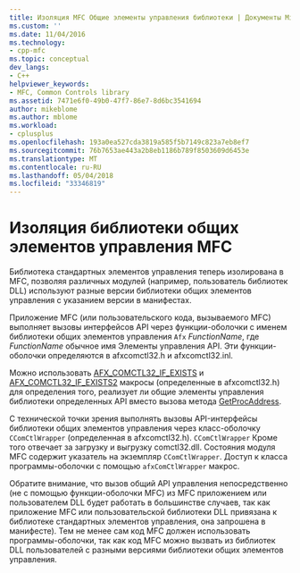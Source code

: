 ```yaml
---
title: Изоляция MFC Общие элементы управления библиотеки | Документы Microsoft
ms.custom: ''
ms.date: 11/04/2016
ms.technology:
- cpp-mfc
ms.topic: conceptual
dev_langs:
- C++
helpviewer_keywords:
- MFC, Common Controls library
ms.assetid: 7471e6f0-49b0-47f7-86e7-8d6bc3541694
author: mikeblome
ms.author: mblome
ms.workload:
- cplusplus
ms.openlocfilehash: 193a0ea527cda3819a585f5b7149c823a7eb8ef7
ms.sourcegitcommit: 76b7653ae443a2b8eb1186b789f8503609d6453e
ms.translationtype: MT
ms.contentlocale: ru-RU
ms.lasthandoff: 05/04/2018
ms.locfileid: "33346819"
---
```

# <a name="isolation-of-the-mfc-common-controls-library"></a>Изоляция библиотеки общих элементов управления MFC
Библиотека стандартных элементов управления теперь изолирована в MFC, позволяя различных модулей (например, пользователь библиотек DLL) используют разные версии библиотеки общих элементов управления с указанием версии в манифестах.  
  
 Приложение MFC (или пользовательского кода, вызываемого MFC) выполняет вызовы интерфейсов API через функции-оболочки с именем библиотеки общих элементов управления `Afx` *FunctionName*, где *FunctionName* обычное имя Элементы управления API. Эти функции-оболочки определяются в afxcomctl32.h и afxcomctl32.inl.  
  
 Можно использовать [AFX_COMCTL32_IF_EXISTS](reference/run-time-object-model-services.md#afx_comctl32_if_exists) и [AFX_COMCTL32_IF_EXISTS2](reference/run-time-object-model-services.md#afx_comctl32_if_exists2) макросы (определенные в afxcomctl32.h) для определения того, реализует ли общие элементы управления библиотеки определенных API вместо вызова метода [GetProcAddress](../build/getprocaddress.md).  
  
 С технической точки зрения выполнять вызовы API-интерфейсы библиотеки общих элементов управления через класс-оболочку `CComCtlWrapper` (определенная в afxcomctl32.h). `CComCtlWrapper` Кроме того отвечает за загрузку и выгрузку comctl32.dll. Состояния модуля MFC содержит указатель на экземпляр `CComCtlWrapper`. Доступ к класса программы-оболочки с помощью `afxComCtlWrapper` макрос.  
  
 Обратите внимание, что вызов общий API управления непосредственно (не с помощью функции-оболочки MFC) из MFC приложением или пользователем DLL будет работать в большинстве случаев, так как приложение MFC или пользовательской библиотеки DLL привязана к библиотеке стандартных элементов управления, она запрошена в манифесте). Тем не менее сам код MFC должен использовать программы-оболочки, так как код MFC можно вызвать из библиотек DLL пользователей с разными версиями библиотеки общих элементов управления.


